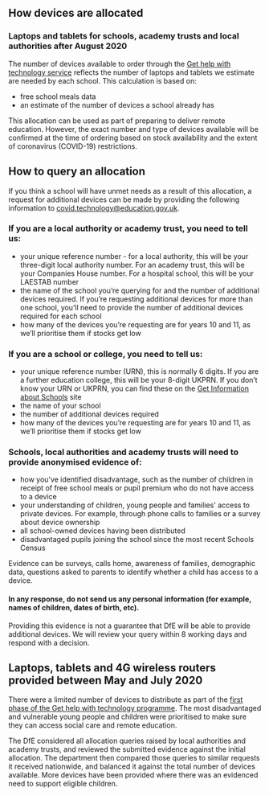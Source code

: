 ## How devices are allocated

### Laptops and tablets for schools, academy trusts and local authorities after August 2020

The number of devices available to order through the [Get help with technology service](https://get-help-with-tech.education.gov.uk/start) reflects the number of laptops and tablets we estimate are needed by each school. This calculation is based on:

* free school meals data
* an estimate of the number of devices a school already has

This allocation can be used as part of preparing to deliver remote education. However, the exact number and type of devices available will be confirmed at the time of ordering based on stock availability and the extent of coronavirus (COVID-19) restrictions.

## How to query an allocation

If you think a school will have unmet needs as a result of this allocation, a request for additional devices can be made by providing the following information to [covid.technology@education.gov.uk](mailto:covid.technology@education.gov.uk).

### If you are a local authority or academy trust, you need to tell us:

* your unique reference number - for a local authority, this will be your three-digit local authority number. For an academy trust, this will be your Companies House number. For a hospital school, this will be your LAESTAB number
* the name of the school you’re querying for and the number of additional devices required. If you’re requesting additional devices for more than one school, you’ll need to provide the number of additional devices required for each school
* how many of the devices you’re requesting are for years 10 and 11, as we’ll prioritise them if stocks get low

### If you are a school or college, you need to tell us:

* your unique reference number (URN), this is normally 6 digits. If you are a further education college, this will be your 8-digit UKPRN. If you don’t know your URN or UKPRN, you can find these on the [Get Information about Schools](https://get-information-schools.service.gov.uk/) site
* the name of your school
* the number of additional devices required
* how many of the devices you’re requesting are for years 10 and 11, as we’ll prioritise them if stocks get low

### Schools, local authorities and academy trusts will need to provide anonymised evidence of:

* how you’ve identified disadvantage, such as the number of children in receipt of free school meals or pupil premium who do not have access to a device
* your understanding of children, young people and families' access to private devices. For example, through phone calls to families or a survey about device ownership
* all school-owned devices having been distributed
* disadvantaged pupils joining the school since the most recent Schools Census

Evidence can be surveys, calls home, awareness of families, demographic data, questions asked to parents to identify whether a child has access to a device.

#### In any response, do not send us any personal information (for example, names of children, dates of birth, etc).

Providing this evidence is not a guarantee that DfE will be able to provide additional devices. We will review your query within 8 working days and respond with a decision.

## Laptops, tablets and 4G wireless routers provided between May and July 2020

There were a limited number of devices to distribute as part of the [first phase of the Get help with technology programme](https://www.gov.uk/guidance/laptops-tablets-and-4g-wireless-routers-provided-during-coronavirus-covid-19). The most disadvantaged and vulnerable young people and children were prioritised to make sure they can access social care and remote education.

The DfE considered all allocation queries raised by local authorities and academy trusts, and reviewed the submitted evidence against the initial allocation. The department then compared those queries to similar requests it received nationwide, and balanced it against the total number of devices available. More devices have been provided where there was an evidenced need to support eligible children.

